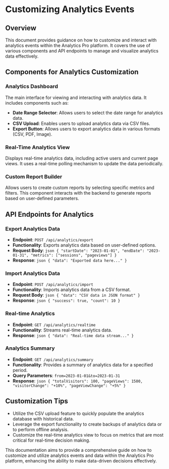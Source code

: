 # Customizing Analytics Events

## Overview
This document provides guidance on how to customize and interact with analytics events within the Analytics Pro platform. It covers the use of various components and API endpoints to manage and visualize analytics data effectively.

## Components for Analytics Customization

### Analytics Dashboard
The main interface for viewing and interacting with analytics data. It includes components such as:
- **Date Range Selector**: Allows users to select the date range for analytics data.
- **CSV Upload**: Enables users to upload analytics data via CSV files.
- **Export Button**: Allows users to export analytics data in various formats (CSV, PDF, Image).

### Real-Time Analytics View
Displays real-time analytics data, including active users and current page views. It uses a real-time polling mechanism to update the data periodically.

### Custom Report Builder
Allows users to create custom reports by selecting specific metrics and filters. This component interacts with the backend to generate reports based on user-defined parameters.

## API Endpoints for Analytics

### Export Analytics Data
- **Endpoint**: `POST /api/analytics/export`
- **Functionality**: Exports analytics data based on user-defined options.
- **Request Body**:  ```json
  {
    "startDate": "2023-01-01",
    "endDate": "2023-01-31",
    "metrics": ["sessions", "pageviews"]
  }  ```
- **Response**:  ```json
  {
    "data": "Exported data here..."
  }  ```

### Import Analytics Data
- **Endpoint**: `POST /api/analytics/import`
- **Functionality**: Imports analytics data from a CSV format.
- **Request Body**:  ```json
  {
    "data": "CSV data in JSON format"
  }  ```
- **Response**:  ```json
  {
    "success": true,
    "count": 10
  }  ```

### Real-time Analytics
- **Endpoint**: `GET /api/analytics/realtime`
- **Functionality**: Streams real-time analytics data.
- **Response**:  ```json
  {
    "data": "Real-time data stream..."
  }  ```

### Analytics Summary
- **Endpoint**: `GET /api/analytics/summary`
- **Functionality**: Provides a summary of analytics data for a specified period.
- **Query Parameters**: `from=2023-01-01&to=2023-01-31`
- **Response**:  ```json
  {
    "totalVisitors": 100,
    "pageViews": 1500,
    "visitorChange": "+10%",
    "pageViewChange": "+5%"
  }  ```

## Customization Tips
- Utilize the CSV upload feature to quickly populate the analytics database with historical data.
- Leverage the export functionality to create backups of analytics data or to perform offline analysis.
- Customize the real-time analytics view to focus on metrics that are most critical for real-time decision making.

This documentation aims to provide a comprehensive guide on how to customize and utilize analytics events and data within the Analytics Pro platform, enhancing the ability to make data-driven decisions effectively.
